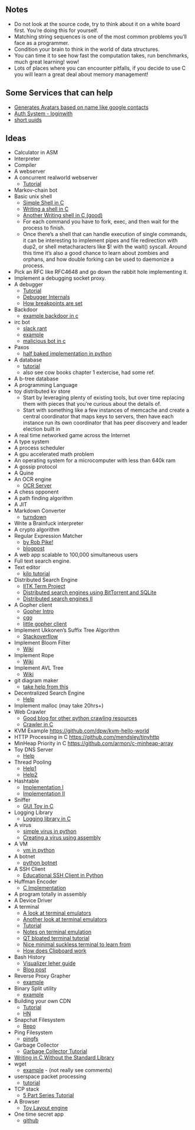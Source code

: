 ## Notes
- Do not look at the source code, try to think about it on a white board first. You’re doing this for yourself.
- Matching string sequences is one of the most common problems you’ll face as a programmer.
- Condition your brain to think in the world of data structures.
- You can time it to see how fast the computation takes, run benchmarks, much great learning! wow!
- Lots of places where you can encounter pitfalls, if you decide to use C you will learn a great deal about memory management!

## Some Services that can help
- [Generates Avatars based on name like google contacts](https://ui-avatars.com/)
- [Auth System - loginwith](https://login-with.com)
- [short uuids](http://hashids.org/python/)

## Ideas
- Calculator in ASM
- Interpreter
- Compiler
- A webserver
- A concurrent realworld webserver
    - [Tutorial](https://eli.thegreenplace.net/2017/concurrent-servers-part-1-introduction/)
- Markov-chain bot
- Basic unix shell
    - [Simple Shell in C](https://github.com/jmreyes/simple-c-shell)
    - [Writing a shell in C](https://brennan.io/2015/01/16/write-a-shell-in-c/)
    - [Another Writing shell in C (good)](https://indradhanush.github.io/blog/writing-a-unix-shell-part-1/)
    - For each command you have to fork, exec, and then wait for the process to finish.
    - Once there’s a shell that can handle execution of single commands, it can be interesting to implement pipes and file redirection with dup2, or shell metacharacters like $! with the wait() syscall. Around this time it’s also a good chance to learn about zombies and orphans, and how double forking can be used to daemonize a process.
- Pick an RFC like RFC4648 and go down the rabbit hole implementing it.
- Implement a debugging socket proxy.
- A debugger
    - [Tutorial](https://blog.tartanllama.xyz/writing-a-linux-debugger-setup/)
    - [Debugger Internals](https://backtrace.io/blog/backtrace/debugger-internals/)
    - [How breakpoints are set](https://majantali.net/2016/10/how-breakpoints-are-set/)
- Backdoor
    - [example backdoor in c](https://github.com/m-o-/Backdoor)
- irc bot
    - [slack rant](http://sircmpwn.github.io/2018/03/10/How-to-write-an-IRC-bot.html)
    - [example](http://zork.net/~nick/shazbot/README.html)
    - [malicious bot in c](https://github.com/ironbits/IRC-Bots)
- Paxos
    - [half baked implementation in python](https://github.com/henryr/toy_paxos/blob/master/toy_paxos.py)
- A database
    - [tutorial](https://cstack.github.io/db_tutorial/)
    - also see cow books chapter 1 extercise, had some ref.
- A b-tree database
- A programming Language
- toy distributed kv store
    - Start by leveraging plenty of existing tools, but over time replacing them with pieces that you’re curious about the details of.
    - Start with something like a few instances of memcache and create a central coordinator that maps keys to servers, then have each instance run its own coordinator that has peer discovery and leader election built in
- A real time networked game across the Internet
- A type system
- A process scheduler
- A gpu accelerated math problem
- An operating system for a microcomputer with less than 640k ram
- A gossip protocol
- A Quine
- An OCR engine
    - [OCR Server](https://realpython.com/setting-up-a-simple-ocr-server/)
- A chess opponent
- A path finding algorithm
- A JIT
- Markdown Converter
    - [turndown](https://github.com/domchristie/turndown)
- Write a Brainfuck interpreter
- A crypto algorithm
- Regular Expression Matcher
    - [by Rob Pike!](http://www.cs.princeton.edu/courses/archive/spr09/cos333/beautiful.html)
    - [blogpost](https://nickdrane.com/build-your-own-regex/)
- A web app scalable to 100,000 simultaneous users
- Full text search engine.
- Text editor
    - [kilo tutorial](https://viewsourcecode.org/snaptoken/kilo/)
- Distributed Search Engine
    - [IITK Term Project](https://github.com/zorroblue/distributed-search-engine)
    - [Distributed search engines using BitTorrent and SQLite](https://github.com/lmatteis/torrent-net/blob/master/README.md)
    - [Distributed search engines II](https://archive.is/QFxUy)
- A Gopher client
    - [Gopher Intro](http://davebucklin.com/play/2018/03/31/how-to-gopher.html)
    - [cgo](https://github.com/kieselsteini/cgo)
    - [little gopher client](http://runtimeterror.com/tools/gopher/)
- Implement Ukkonen’s Suffix Tree Algorithm
    -  [Stackoverflow](https://stackoverflow.com/questions/9452701/ukkonens-suffix-tree-algorithm-in-plain-english)
- Implement Bloom Filter
    - [Wiki](https://en.wikipedia.org/wiki/Bloom_filter)
- Implement Rope
    - [Wiki](https://en.wikipedia.org/wiki/Rope_(data_structure))
- Implement AVL Tree
    - [Wiki](https://en.wikipedia.org/wiki/AVL_tree)
- git diagram maker
    - [take help from this](https://zwischenzugs.com/2018/03/08/create-your-own-git-diagrams/)
- Decentralized Search Engine
    - [Help](https://lobste.rs/s/0qqymz/building_decentralized_bittorrent)
- Implement malloc (may take 20hrs+)
- Web Crawler 
    - [Good blog for other python crawling resources](http://www.automatingosint.com/blog/)
    - [Crawler in C](https://github.com/petterw/crawler)
- KVM Example https://github.com/dpw/kvm-hello-world
- HTTP Processing in C https://github.com/mendsley/tinyhttp
- MinHeap Priority in C https://github.com/armon/c-minheap-array
- Toy DNS Server
    - [Help](https://github.com/francois/dnsd)
- Thread Pooling
    - [Help1](https://github.com/jonhoo/pthread_pool)
    - [Help2](https://github.com/mbrossard/threadpool)
- Hashtable
    - [Implementation I](https://github.com/watmough/jwHash)
    - [Implementation II](https://github.com/jamesroutley/write-a-hash-table)
- Sniffer
    - [GUI Toy in C](https://github.com/onestraw/sniffer)
- Logging Library
    - [Logging library in C](https://github.com/rxi/log.c)
- A virus
    - [simple virus in python](https://github.com/cranklin/Python-Virus)
    - [Creating a virus using assembly](https://cranklin.wordpress.com/2016/12/26/how-to-create-a-virus-using-the-assembly-language/)
- A VM
    - [vm in python](https://github.com/GedRap/xs-vm)
- A botnet
    - [python botnet](https://github.com/farhan3/py-botnet)
- A SSH Client
    - [Educational SSH Client in Python](https://github.com/tetrakai/ssh_client)
- Huffman Encoder
    - [C Implementation](https://github.com/drichardson/huffman)
- A program totally in assembly
- A Device Driver
- A terminal
    - [A look at terminal emulators](https://lwn.net/Articles/749992/)
    - [Another look at terminal emulators](https://anarc.at/blog/2018-04-12-terminal-emulators-1/)
    - [Tutorial](http://www.lihaoyi.com/post/BuildyourownCommandLinewithANSIescapecodes.html)
    - [Notes on terminal emulation](http://zork.net/~st/jottings/Notes_on_Terminal_Emulation.html)
    - [QT bloated terminal tutorial](https://donniewest.com/build-your-own-minimal-and-scriptable-terminal)
    - [Nice minimal suckless terminal to learn from](https://st.suckless.org)
    - [How does Clipboard work](https://www.uninformativ.de/blog/postings/2017-04-02/0/POSTING-en.html)
- Bash History
    - [Visualizer leher guide](https://hackernoon.com/visualizing-data-in-terminal-using-lehar-7cfded09c1ad)
    - [Blog post](https://spin.atomicobject.com/2016/05/28/log-bash-history/)
- Reverse Proxy Grapher
    - [example](https://paranoidbeavers.ca/rev-proxy-grapher.html)
- Binary Split utility
    - [example](https://jugad2.blogspot.in/2016/04/bsplit-binary-file-split-utility-in.html)
- Building your own CDN
    - [Tutorial](https://pasztor.at/blog/building-your-own-cdn)
    - [HN](https://news.ycombinator.com/item?id=16374645)
- Snapchat Filesystem
    - [Repo](https://github.com/hausdorff/snapchat-fs)
- Ping Filesystem
    - [pingfs](https://lobste.rs/s/nxgsfh/pingfs_filesystem_where_data_is_stored)
- Garbage Collector
    - [Garbage Collector Tutorial](https://archive.is/kv8BC)
- [Writing in C Without the Standard Library](http://weeb.ddns.net/0/programming/c_without_standard_library_linux.txt)
- wget
    - [example](https://lobste.rs/s/oxvcxj/wget_50_lines_c_code) - (not really see comments)
- userspace packet processing
    - [tutorial](https://github.com/emmericp/ixy)
- TCP stack
    - [5 Part Series Tutorial](http://www.saminiir.com/lets-code-tcp-ip-stack-1-ethernet-arp/)
- A Browser
    - [Toy Layout engine](https://limpet.net/mbrubeck/2014/08/08/toy-layout-engine-1.html)
- One time secret app
  - [github](https://github.com/Incognito/one-time-secret)
